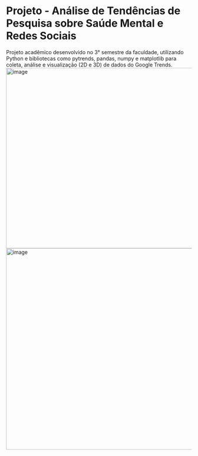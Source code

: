 # Projeto - Análise de Tendências de Pesquisa sobre Saúde Mental e Redes Sociais
Projeto acadêmico desenvolvido no 3° semestre da faculdade, utilizando Python e bibliotecas como pytrends, pandas, numpy e matplotlib para coleta, análise e visualização (2D e 3D) de dados do Google Trends.
<img width="989" height="490" alt="image" src="https://github.com/user-attachments/assets/945d61ec-e42e-44f9-9f16-4d0b84b0df7a" />
<img width="515" height="547" alt="image" src="https://github.com/user-attachments/assets/263432c6-c1a5-47d5-abc6-4877e8deff72" />
